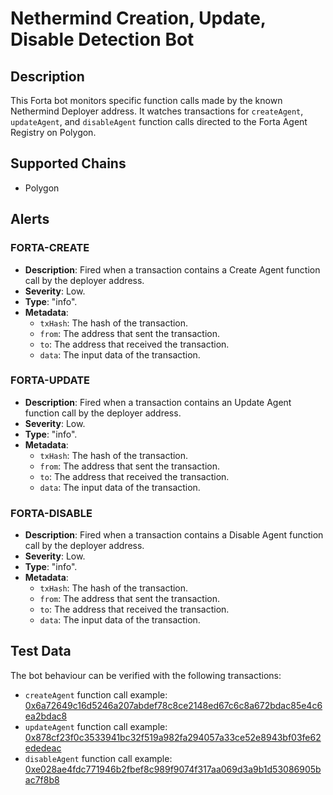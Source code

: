 # Nethermind Creation, Update, Disable Detection Bot

## Description

This Forta bot monitors specific function calls made by the known Nethermind Deployer address. It watches transactions for `createAgent`, `updateAgent`, and `disableAgent` function calls directed to the Forta Agent Registry on Polygon.



## Supported Chains

- Polygon

## Alerts

### FORTA-CREATE
- **Description**: Fired when a transaction contains a Create Agent function call by the deployer address.
- **Severity**: Low.
- **Type**: "info".
- **Metadata**:
  - `txHash`: The hash of the transaction.
  - `from`: The address that sent the transaction.
  - `to`: The address that received the transaction.
  - `data`: The input data of the transaction.

### FORTA-UPDATE
- **Description**: Fired when a transaction contains an Update Agent function call by the deployer address.
- **Severity**: Low.
- **Type**: "info".
- **Metadata**:
  - `txHash`: The hash of the transaction.
  - `from`: The address that sent the transaction.
  - `to`: The address that received the transaction.
  - `data`: The input data of the transaction.

### FORTA-DISABLE
- **Description**: Fired when a transaction contains a Disable Agent function call by the deployer address.
- **Severity**: Low.
- **Type**: "info".
- **Metadata**:
  - `txHash`: The hash of the transaction.
  - `from`: The address that sent the transaction.
  - `to`: The address that received the transaction.
  - `data`: The input data of the transaction.

## Test Data

The bot behaviour can be verified with the following transactions:

- `createAgent` function call example: [0x6a72649c16d5246a207abdef78c8ce2148ed67c6c8a672bdac85e4c6ea2bdac8](https://polygonscan.com/tx/0x6a72649c16d5246a207abdef78c8ce2148ed67c6c8a672bdac85e4c6ea2bdac8)
- `updateAgent` function call example: [0x878cf23f0c3533941bc32f519a982fa294057a33ce52e8943bf03fe62ededeac](https://polygonscan.com/tx/0x878cf23f0c3533941bc32f519a982fa294057a33ce52e8943bf03fe62ededeac)
- `disableAgent` function call example: [0xe028ae4fdc771946b2fbef8c989f9074f317aa069d3a9b1d53086905bac7f8b8](https://polygonscan.com/tx/0xe028ae4fdc771946b2fbef8c989f9074f317aa069d3a9b1d53086905bac7f8b8)

